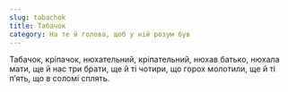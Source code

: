 ```yaml
---
slug: tabachok
title: Табачок
category: На те й голова, щоб у ній розум був
---
```

Табачок, кріпачок, нюхательний, кріпательний, нюхав батько, нюхала мати, ще й нас три брати, ще й ті чотири, що горох молотили, ще й ті п’ять, що в соломі сплять.
